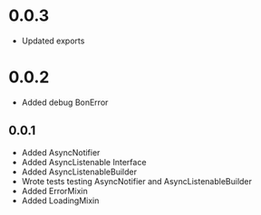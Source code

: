 # 0.0.3
 - Updated exports

# 0.0.2
 - Added debug BonError

## 0.0.1

 - Added AsyncNotifier
 - Added AsyncListenable Interface
 - Added AsyncListenableBuilder
 - Wrote tests testing AsyncNotifier and AsyncListenableBuilder
 - Added ErrorMixin
 - Added LoadingMixin

